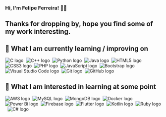 ### Hi, I'm Felipe Ferreira! 👋👋
## Thanks for dropping by, hope you find some of my work interesting.

## 📖  What I am currently learning / improving on

<img src="https://img.shields.io/badge/c-%2300599C.svg?style=for-the-badge&logo=c&logoColor=white" alt="C logo" title="C" />&nbsp;
<img src="https://img.shields.io/badge/c++-%2300599C.svg?style=for-the-badge&logo=c%2B%2B&logoColor=white" alt="C++ logo" title="C++" />&nbsp;
<img src="https://img.shields.io/badge/python-3670A0?style=for-the-badge&logo=python&logoColor=ffdd54" alt="Python logo" title="Python" />&nbsp;
<img src="https://img.shields.io/badge/java-%23ED8B00.svg?style=for-the-badge&logo=java&logoColor=white" alt="Java logo" title="Java" />&nbsp;
<img src="https://img.shields.io/badge/html5-%23E34F26.svg?style=for-the-badge&logo=html5&logoColor=white" alt="HTML5 logo" title="HTML5" />&nbsp;
<img src="https://img.shields.io/badge/css3-%231572B6.svg?style=for-the-badge&logo=css3&logoColor=white" alt="CSS3 logo" title="CSS3" />&nbsp;
<img src="https://img.shields.io/badge/php-%23777BB4.svg?style=for-the-badge&logo=php&logoColor=white" alt="PHP logo" title="PHP" />&nbsp;
<img src="https://img.shields.io/badge/javascript-%23323330.svg?style=for-the-badge&logo=javascript&logoColor=%23F7DF1E" alt="JavaScript logo" title="JavaScript" />&nbsp;
<img src="https://img.shields.io/badge/bootstrap-%23563D7C.svg?style=for-the-badge&logo=bootstrap&logoColor=white" alt="Bootstrap logo" title="Bootstrap" />&nbsp;
<img src="https://img.shields.io/badge/VSCode-0078D4?style=for-the-badge&logo=visual%20studio%20code&logoColor=white" alt="Visual Studio Code logo" title="Visual Studio Code" />&nbsp;
<img src="https://img.shields.io/badge/Git-E34F26?style=for-the-badge&logo=git&logoColor=white" alt="Git logo" title="Git" />&nbsp;
<img src="https://img.shields.io/badge/GitHub-100000?style=for-the-badge&logo=github&logoColor=white" alt="GitHub logo" title="GitHub" />&nbsp;

## 👾  What I am interested in learning at some point

<img src="https://img.shields.io/badge/AWS-%23FF9900.svg?style=for-the-badge&logo=amazon-aws&logoColor=white" alt="AWS logo" title="AWS" />&nbsp;
<img src="https://img.shields.io/badge/mysql-%2300f.svg?style=for-the-badge&logo=mysql&logoColor=white" alt="MySQL logo" title="MySQL" />&nbsp;
<img src="https://img.shields.io/badge/MongoDB-%234ea94b.svg?style=for-the-badge&logo=mongodb&logoColor=white" alt="MongoDB logo" title="MongoDB" />&nbsp;
<img src="https://img.shields.io/badge/docker-%230db7ed.svg?style=for-the-badge&logo=docker&logoColor=white" alt="Docker logo" title="Docker" />&nbsp;
<img src="https://img.shields.io/badge/power_bi-F2C811?style=for-the-badge&logo=powerbi&logoColor=black" alt="Power Bi logo" title="Power Bi" />&nbsp;
<img src="https://img.shields.io/badge/firebase-%23039BE5.svg?style=for-the-badge&logo=firebase" alt="Firebase logo" title="Firebase" />&nbsp;
<img src="https://img.shields.io/badge/Flutter-%2302569B.svg?style=for-the-badge&logo=Flutter&logoColor=white" alt="Flutter logo" title="Flutter" />&nbsp;
<img src="https://img.shields.io/badge/Kotlin-0095D5?&style=for-the-badge&logo=kotlin&logoColor=white" alt="Kotlin logo" title="Kotlin" />&nbsp;
<img src="https://img.shields.io/badge/ruby-%23CC342D.svg?style=for-the-badge&logo=ruby&logoColor=white" alt="Ruby logo" title="Ruby" />&nbsp;
<img src="https://img.shields.io/badge/c%23-%23239120.svg?style=for-the-badge&logo=c-sharp&logoColor=white" alt="C# logo" title="C#" />&nbsp;
